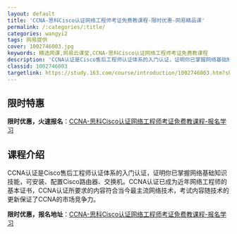 ```yaml
---
layout: default
title: 'CCNA-思科Cisco认证网络工程师考证免费教课程-限时优惠-网易精品课'
permalink: /:categories/:title/
categories: wangyi2
tags: 网易提供
cover: 1002746003.jpg
keywords: 精选网课,网易云课堂,CCNA-思科Cisco认证网络工程师考证免费教课程
description: 'CCNA认证是Cisco售后工程师认证体系的入门认证，证明你已掌握网络基础知识技能，可安装、配置Cisco路由器、交换机'
classid: 1002746003
targetlink: https://study.163.com/course/introduction/1002746003.htm?share=1&shareId=1025206652&utm_campaign=share&utm_medium=iphoneShare&utm_source=&utm_u=1025206652
---
```


## 限时特惠

**限时优惠，火速报名**：[CCNA-思科Cisco认证网络工程师考证免费教课程-报名学习](https://study.163.com/course/introduction/1002746003.htm?share=1&shareId=1025206652&utm_campaign=share&utm_medium=iphoneShare&utm_source=&utm_u=1025206652)

## 课程介绍

CCNA认证是Cisco售后工程师认证体系的入门认证，证明你已掌握网络基础知识技能，可安装、配置Cisco路由器、交换机。CCNA认证已成为近年网络工程师的基本证书，CCNA认证所要求的内容符合当今最主流网络技术，考试内容随技术的更新保证了CCNA的市场竞争力。

**限时优惠，报名地址**：[CCNA-思科Cisco认证网络工程师考证免费教课程-报名学习](https://study.163.com/course/introduction/1002746003.htm?share=1&shareId=1025206652&utm_campaign=share&utm_medium=iphoneShare&utm_source=&utm_u=1025206652)

